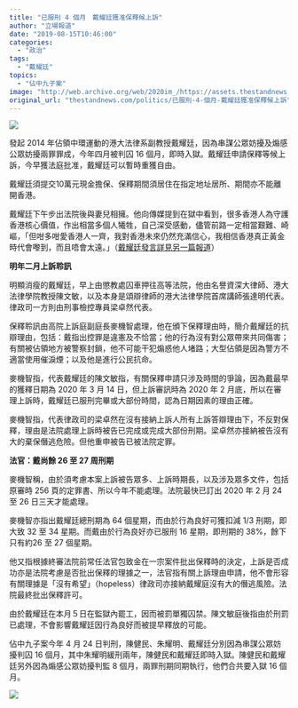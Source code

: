 ```yaml
---
title: "已服刑 4 個月　戴耀廷獲准保釋候上訴"
author: "立場報道"
date: "2019-08-15T10:46:00"
categories:
  - "政治"
tags:
  - "戴耀廷"
topics:
  - "佔中九子案"
image: "http://web.archive.org/web/2020im_/https://assets.thestandnews.com/media/photos/benny-01_YgK3T.png"
original_url: "thestandnews.com/politics/已服刑-4-個月-戴耀廷獲准保釋候上訴"
---
```

![](http://web.archive.org/web/2020im_/https://assets.thestandnews.com/media/photos/benny-01_YgK3T.png)

發起 2014 年佔領中環運動的港大法律系副教授戴耀廷，因為串謀公眾妨擾及煽感公眾妨擾兩罪罪成，今年四月被判囚 16 個月，即時入獄。戴耀廷申請保釋等候上訴，今早獲法庭批准，戴耀廷可以暫時重獲自由。

戴耀廷須提交10萬元現金擔保、保釋期間須居住在指定地址居所、期間亦不能離開香港。

戴耀廷下午步出法院後與妻兒相擁。他向傳媒提到在獄中看到，很多香港人為守護香港核心價值，作出相當多個人犧牲，自己深受感動，儘管前路一定相當艱難、崎嶇，「但咁多咁愛香港人一齊，我對香港未來仍然充滿信心，我相信香港真正黃金時代會嚟到，而且唔會太遠。」（[戴耀廷發言詳見另一篇報道](../../politics/%E4%BF%9D%E9%87%8B%E5%80%99%E4%B8%8A%E8%A8%B4-%E6%88%B4%E8%80%80%E5%BB%B7-%E5%92%81%E5%A4%9A%E5%92%81%E6%84%9B%E9%A6%99%E6%B8%AF%E4%BA%BA%E4%B8%80%E9%BD%8A-%E5%B0%8D%E6%9C%AA%E4%BE%86%E5%85%85%E6%BB%BF%E4%BF%A1%E5%BF%83/)）

**明年二月上訴聆訊**

明顯消瘦的戴耀廷，早上由懲教處囚車押往高等法院，他由名譽資深大律師、港大法律學院教授陳文敏，以及本身是頌辯律師的港大法律學院首席講師張達明代表。律政司一方則由刑事檢控專員梁卓然代表。

保釋聆訊由高院上訴庭副庭長麥機智處理，他在頒下保釋理由時，簡介戴耀廷的抗辯理由，包括：戴指出控罪是違憲及不恰當；他的行為沒有對公眾帶來共同傷害；有關被佔領地方被警察封鎖，他不可能干犯煽惑他人堵路；大型佔領是因為警方不適當使用催淚煙；以及他是進行公民抗命。

麥機智指，代表戴耀廷的陳文敏指，有關保釋申請只涉及時間的爭論，因為戴最早的獲釋日期為 2020 年 3 月 14 日，但上訴審訊時為 2020 年 2 月底，所以在審理上訴時，戴耀廷已服刑完畢或大部份時間，認為日期因素的理由正確。

麥機智指，代表律政司的梁卓然在沒有接納上訴人所有上訴答辯理由下，不反對保釋，理由是法院處理上訴時被告已完成或完成大部份刑期。梁卓然亦接納被告沒有大的棄保僭逃危險。但他重申被告已被法院定罪。

**法官：戴尚餘 26 至 27 周刑期**

麥機智稱，由於須考慮本案上訴被告眾多、上訴時期長，以及涉及眾多文件，包括原審時 256 頁的定罪書、所以今年不能處理。法院最快已訂出 2020 年 2 月 24 至 26 日三天才能處理。

麥機智亦指出戴耀廷總刑期為 64 個星期，而由於行為良好可獲扣減 1/3 刑期，即大致 32 至 34 星期。而戴由於行為良好亦已服刑 16 星期，即刑期的 38%，餘下只有約26 至 27 個星期。

他又指根據終審法院前常任法官包致金在一宗案件批出保釋時的決定，上訴是否成功亦是法院考慮是否批出保釋的理據之一，法官指有關上訴理由申請，他不會形容有關理據是「沒有希望」（hopeless）律政司亦接納戴耀庭沒有大的僭逃風險。法院最終批出保釋許可。

由於戴耀廷在本月５日在監獄內罷工，因而被罰單獨囚禁。陳文敏庭後指由於刑罰已處理，不會影響戴耀廷因行為良好而被提早釋放的可能。

佔中九子案今年 4 月 24 日判刑，陳健民、朱耀明、戴耀廷分別因為串謀公眾妨擾判囚 16 個月，其中朱耀明緩刑兩年，陳健民和戴耀廷即時入獄。陳健民和戴耀廷另外因為煽感公眾妨擾判監 8 個月，兩罪刑期同期執行，他們合共要入獄 16 個月。

![](http://web.archive.org/web/2020im_/https://assets.thestandnews.com/media/photos/68681358_10161958098780265_4865555445030322176_o-1_q8YWp.png)